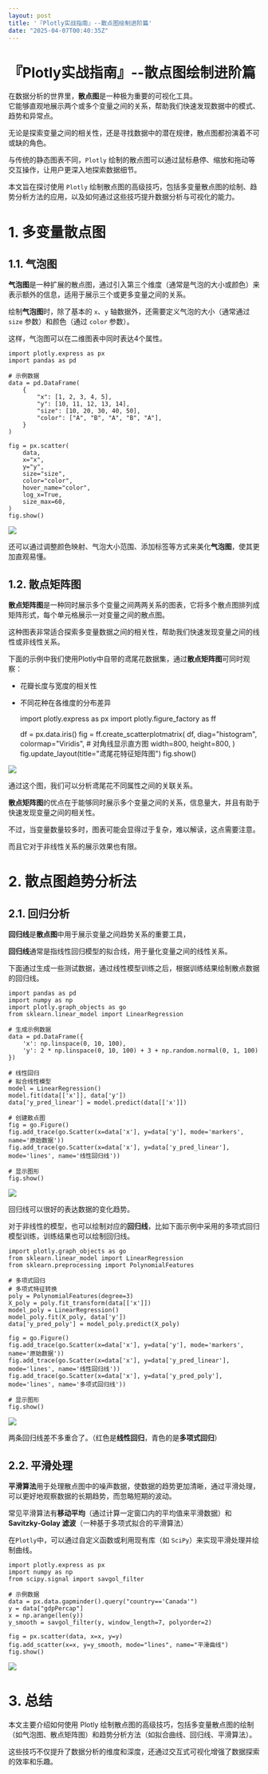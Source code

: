 ```yaml
---
layout: post
title: '『Plotly实战指南』--散点图绘制进阶篇'
date: "2025-04-07T00:40:35Z"
---
```

『Plotly实战指南』--散点图绘制进阶篇
======================

在数据分析的世界里，**散点图**是一种极为重要的可视化工具。  
它能够直观地展示两个或多个变量之间的关系，帮助我们快速发现数据中的模式、趋势和异常点。

无论是探索变量之间的相关性，还是寻找数据中的潜在规律，散点图都扮演着不可或缺的角色。

与传统的静态图表不同，`Plotly` 绘制的散点图可以通过鼠标悬停、缩放和拖动等交互操作，让用户更深入地探索数据细节。

本文旨在探讨使用 `Plotly` 绘制散点图的高级技巧，包括多变量散点图的绘制、趋势分析方法的应用，以及如何通过这些技巧提升数据分析与可视化的能力。

1\. 多变量散点图
==========

1.1. 气泡图
--------

**气泡图**是一种扩展的散点图，通过引入第三个维度（通常是气泡的大小或颜色）来表示额外的信息，适用于展示三个或更多变量之间的关系。

绘制**气泡图**时，除了基本的 `x`、`y` 轴数据外，还需要定义气泡的大小（通常通过 `size` 参数）和颜色（通过 `color` 参数）。

这样，气泡图可以在二维图表中同时表达4个属性。

    import plotly.express as px
    import pandas as pd
    
    # 示例数据
    data = pd.DataFrame(
        {
            "x": [1, 2, 3, 4, 5],
            "y": [10, 11, 12, 13, 14],
            "size": [10, 20, 30, 40, 50],
            "color": ["A", "B", "A", "B", "A"],
        }
    )
    
    fig = px.scatter(
        data,
        x="x",
        y="y",
        size="size",
        color="color",
        hover_name="color",
        log_x=True,
        size_max=60,
    )
    fig.show()
    

![](https://img2024.cnblogs.com/blog/83005/202504/83005-20250406084641381-1560049415.gif)

还可以通过调整颜色映射、气泡大小范围、添加标签等方式来美化**气泡图**，使其更加直观易懂。

1.2. 散点矩阵图
----------

**散点矩阵图**是一种同时展示多个变量之间两两关系的图表，它将多个散点图排列成矩阵形式，每个单元格展示一对变量之间的散点图。

这种图表非常适合探索多变量数据之间的相关性，帮助我们快速发现变量之间的线性或非线性关系。

下面的示例中我们使用Plotly中自带的鸢尾花数据集，通过**散点矩阵图**可同时观察：

*   花瓣长度与宽度的相关性
*   不同花种在各维度的分布差异

    import plotly.express as px
    import plotly.figure_factory as ff
    
    df = px.data.iris()
    fig = ff.create_scatterplotmatrix(
        df,
        diag="histogram",
        colormap="Viridis",  # 对角线显示直方图
        width=800,
        height=800,
    )
    fig.update_layout(title="鸢尾花特征矩阵图")
    fig.show()
    

![](https://img2024.cnblogs.com/blog/83005/202504/83005-20250406084641416-1192923202.png)

通过这个图，我们可以分析鸢尾花不同属性之间的关联关系。

**散点矩阵图**的优点在于能够同时展示多个变量之间的关系，信息量大，并且有助于快速发现变量之间的相关性。

不过，当变量数量较多时，图表可能会显得过于复杂，难以解读，这点需要注意。

而且它对于非线性关系的展示效果也有限。

2\. 散点图趋势分析法
============

2.1. 回归分析
---------

**回归线**是**散点图**中用于展示变量之间趋势关系的重要工具，

**回归线**通常是指线性回归模型的拟合线，用于量化变量之间的线性关系。

下面通过生成一些测试数据，通过线性模型训练之后，根据训练结果绘制散点数据的回归线。

    import pandas as pd
    import numpy as np
    import plotly.graph_objects as go
    from sklearn.linear_model import LinearRegression
    
    # 生成示例数据
    data = pd.DataFrame({
        'x': np.linspace(0, 10, 100),
        'y': 2 * np.linspace(0, 10, 100) + 3 + np.random.normal(0, 1, 100)
    })
    
    # 线性回归
    # 拟合线性模型
    model = LinearRegression()
    model.fit(data[['x']], data['y'])
    data['y_pred_linear'] = model.predict(data[['x']])
    
    # 创建散点图
    fig = go.Figure()
    fig.add_trace(go.Scatter(x=data['x'], y=data['y'], mode='markers', name='原始数据'))
    fig.add_trace(go.Scatter(x=data['x'], y=data['y_pred_linear'], mode='lines', name='线性回归线'))
    
    # 显示图形
    fig.show()
    

![](https://img2024.cnblogs.com/blog/83005/202504/83005-20250406084641405-809567846.png)

回归线可以很好的表达数据的变化趋势。

对于非线性的模型，也可以绘制对应的**回归线**，比如下面示例中采用的多项式回归模型训练，训练结果也可以绘制回归线。

    import plotly.graph_objects as go
    from sklearn.linear_model import LinearRegression
    from sklearn.preprocessing import PolynomialFeatures
    
    # 多项式回归
    # 多项式特征转换
    poly = PolynomialFeatures(degree=3)
    X_poly = poly.fit_transform(data[['x']])
    model_poly = LinearRegression()
    model_poly.fit(X_poly, data['y'])
    data['y_pred_poly'] = model_poly.predict(X_poly)
    
    fig = go.Figure()
    fig.add_trace(go.Scatter(x=data['x'], y=data['y'], mode='markers', name='原始数据'))
    fig.add_trace(go.Scatter(x=data['x'], y=data['y_pred_linear'], mode='lines', name='线性回归线'))
    fig.add_trace(go.Scatter(x=data['x'], y=data['y_pred_poly'], mode='lines', name='多项式回归线'))
    
    # 显示图形
    fig.show()
    

![](https://img2024.cnblogs.com/blog/83005/202504/83005-20250406084641412-1070991467.png)

两条回归线差不多重合了。（红色是**线性回归**，青色的是**多项式回归**）

2.2. 平滑处理
---------

**平滑算法**用于处理散点图中的噪声数据，使数据的趋势更加清晰，通过平滑处理，可以更好地观察数据的长期趋势，而忽略短期的波动。

常见平滑算法有**移动平均**（通过计算一定窗口内的平均值来平滑数据）和**Savitzky-Golay 滤波**（一种基于多项式拟合的平滑算法）

在`Plotly`中，可以通过自定义函数或利用现有库（如 `SciPy`）来实现平滑处理并绘制曲线。

    import plotly.express as px
    import numpy as np
    from scipy.signal import savgol_filter
    
    # 示例数据
    data = px.data.gapminder().query("country=='Canada'")
    y = data["gdpPercap"]
    x = np.arange(len(y))
    y_smooth = savgol_filter(y, window_length=7, polyorder=2)
    
    fig = px.scatter(data, x=x, y=y)
    fig.add_scatter(x=x, y=y_smooth, mode="lines", name="平滑曲线")
    fig.show()
    

![](https://img2024.cnblogs.com/blog/83005/202504/83005-20250406084641412-1821874802.png)

3\. 总结
======

本文主要介绍如何使用 Plotly 绘制散点图的高级技巧，包括多变量散点图的绘制（如气泡图、散点矩阵图）和趋势分析方法（如拟合曲线、回归线、平滑算法）。

这些技巧不仅提升了数据分析的维度和深度，还通过交互式可视化增强了数据探索的效率和乐趣。